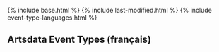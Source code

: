 {% include base.html %}
{% include last-modified.html %}
{% include event-type-languages.html %}

## Artsdata Event Types (français)

